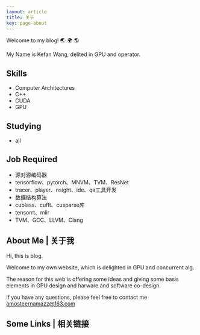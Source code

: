 ```yaml
---
layout: article
title: 关于
key: page-about
---
```

Welcome to my blog! :earth_asia: :earth_africa: :earth_americas:

My Name is Kefan Wang, delited in GPU and operator.

## Skills
- Computer Architectures
- C++
- CUDA
- GPU


## Studying
- all 

## Job Required
- 源对源编码器
- tensorflow、pytorch、MNVM、TVM、ResNet
- tracer、player、nsight、ide、qa工具开发
- 数据结构算法
- cublass、cufft、cusparse库
- tensorrt、mlir
- TVM、GCC、LLVM、Clang


<!--more-->

## About Me | 关于我

Hi, this is blog.

Welcome to my own website, which is delighted in GPU and concurrent alg.

The reason for this web is offering some ideas and giving some basis elements in GPU design and harware and software co-design.

if you have any questions, please feel free to contact me [amosteernamazz@163.com](mailto:amosteernamazz@163.com)

## Some Links | 相关链接
